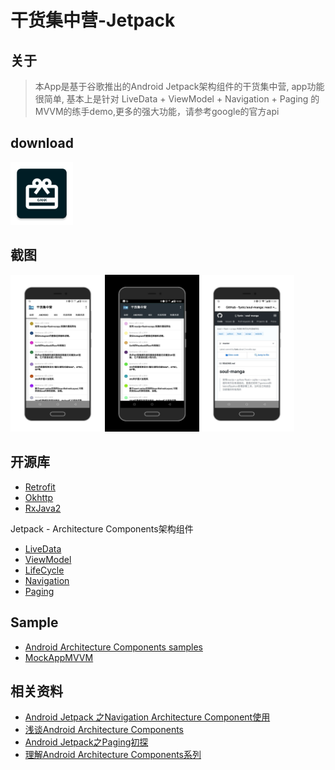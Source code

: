 # 干货集中营-Jetpack

## 关于

>  本App是基于谷歌推出的Android Jetpack架构组件的干货集中营, app功能很简单, 基本上是针对 LiveData + ViewModel + Navigation + Paging 的MVVM的练手demo,更多的强大功能，请参考google的官方api

## download

<a href="https://fir.im/gankjetpack"> <img src="screenshots/ic_launcher-web.png" width="100px" height="100px"/> </a>

## 截图


<a href="screenshots/o1.png"><img src="screenshots/01.png" width="30%"/></a><a href="screenshots/02.png"><img src="screenshots/02.png" width="30%"/></a><a href="screenshots/03.jpg"><img src="screenshots/03.jpg" width="30%"/></a>

## 开源库

- [Retrofit](http://square.github.io/retrofit/)
- [Okhttp](https://github.com/square/okhttp)
- [RxJava2](https://github.com/ReactiveX/RxJava)

Jetpack - Architecture Components架构组件

- [LiveData](https://developer.android.com/topic/libraries/architecture/livedata)
- [ViewModel](https://developer.android.com/topic/libraries/architecture/viewmodel)
- [LifeCycle](https://developer.android.com/reference/android/arch/lifecycle/Lifecycle)
- [Navigation](https://developer.android.com/topic/libraries/architecture/navigation)
- [Paging](https://developer.android.com/topic/libraries/architecture/paging/)

## Sample

- [Android Architecture Components samples](https://github.com/googlesamples/android-architecture-components)
- [MockAppMVVM](https://github.com/Levi-Moreira/MockAppMVVM)

## 相关资料

- [Android Jetpack 之Navigation Architecture Component使用](http://leoncommons.cn/2018/05/18/Android%20Jetpack%20%E4%B9%8BNavigation%20Architecture%20Component%E4%BD%BF%E7%94%A8/)
- [浅谈Android Architecture Components](http://mycommons.cn/2017/09/15/Android-Architecture-Components/#more)
- [Android Jetpack之Paging初探](http://www.loongwind.com/archives/367.html)
- [理解Android Architecture Components系列](https://www.jianshu.com/p/42eb71ec4a19)